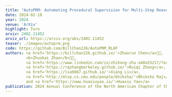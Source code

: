 ```yaml
---
title: "AutoPRM: Automating Procedural Supervision for Multi-Step Reasoning via Controllable Question Decomposition"
date: 2024-02-18
year: 2024
venue: 'ArXiv'
highlight: Ture
arxiv: 2402.11452
arxiv_url: https://arxiv.org/abs/2402.11452
teaser: ./images/autoprm.png
code: https://github.com/BillChan226/AutoPRM_RLHF
authors: <a href='https://billchan226.github.io/'>Zhaorun Chen</a>🧑‍💻,
         <b>Zhuokai Zhao</b>🧑‍💻,
         <a href='https://www.linkedin.com/in/zhihong-zhu-a40a33217/?originalSubdomain=cn'>Zhihong Zhu*</a>,
         <a href='https://rqzhangberkeley.github.io/'>Ruiqi Zhang</a>,
         <a href='https://lxa9867.github.io/'>Xiang Li</a>,
         <a href='http://mlsp.cs.cmu.edu/people/bhiksha/'>Bhiksha Raj</a>,
         and <a href='https://www.huaxiuyao.io/'>Huaxiu Yao</a>
publication: 2024 Annual Conference of the North American Chapter of the Association for Computational Linguistics (<b>NAACL</b>)
---
```

